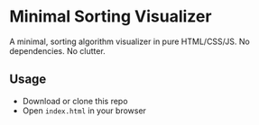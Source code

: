 # Minimal Sorting Visualizer
A minimal, sorting algorithm visualizer in pure HTML/CSS/JS. No dependencies. No clutter.

## Usage
- Download or clone this repo
- Open `index.html` in your browser


